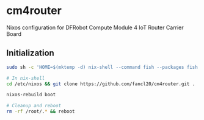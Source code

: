 # cm4router
Nixos configuration for DFRobot Compute Module 4 IoT Router Carrier Board

## Initialization
```bash
sudo sh -c 'HOME=$(mktemp -d) nix-shell --command fish --packages fish git vim'

# In nix-shell
cd /etc/nixos && git clone https://github.com/fancl20/cm4router.git .

nixos-rebuild boot

# Cleanup and reboot
rm -rf /root/.* && reboot
```